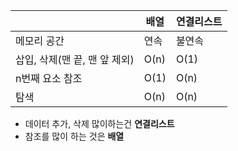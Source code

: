 
|                     | 배열   | 연결리스트 |
| ------------------- | ---- | ----- |
| 메모리 공간              | 연속   | 불연속   |
| 삽입, 삭제(맨 끝, 맨 앞 제외) | O(n) | O(1)  |
| n번째 요소 참조           | O(1) | O(n)  |
| 탐색                  | O(n) | O(n)  |
- 데이터 추가, 삭제 많이하는건 **연결리스트**
- 참조를 많이 하는 것은 **배열**